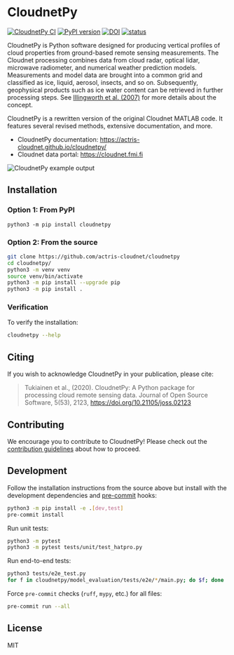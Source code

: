 # CloudnetPy

[![CloudnetPy CI](https://github.com/actris-cloudnet/cloudnetpy/actions/workflows/test.yml/badge.svg)](https://github.com/actris-cloudnet/cloudnetpy/actions/workflows/test.yml)
[![PyPI version](https://badge.fury.io/py/cloudnetpy.svg)](https://badge.fury.io/py/cloudnetpy)
[![DOI](https://zenodo.org/badge/233602651.svg)](https://zenodo.org/badge/latestdoi/233602651)
[![status](https://joss.theoj.org/papers/959971f196f617dddc0e7d8333ff22b7/status.svg)](https://joss.theoj.org/papers/959971f196f617dddc0e7d8333ff22b7)

CloudnetPy is Python software designed for producing vertical profiles of cloud properties from ground-based
remote sensing measurements. The Cloudnet processing combines data from cloud radar, optical lidar,
microwave radiometer, and numerical weather prediction models.
Measurements and model data are brought into a common grid and
classified as ice, liquid, aerosol, insects, and so on.
Subsequently, geophysical products such as ice water content can be
retrieved in further processing steps. See [Illingworth et al. (2007)](https://doi.org/10.1175/BAMS-88-6-883) for more details about the concept.

CloudnetPy is a rewritten version of the original Cloudnet MATLAB code. It features several revised methods, extensive documentation, and more.

- CloudnetPy documentation: <https://actris-cloudnet.github.io/cloudnetpy/>
- Cloudnet data portal: <https://cloudnet.fmi.fi>

![CloudnetPy example output](https://raw.githubusercontent.com/actris-cloudnet/cloudnetpy/main/docs/source/_static/20230831_lindenberg_classification-9b74f4ac-target_classification.png)

## Installation

### Option 1: From PyPI

```
python3 -m pip install cloudnetpy
```

### Option 2: From the source

```sh
git clone https://github.com/actris-cloudnet/cloudnetpy
cd cloudnetpy/
python3 -m venv venv
source venv/bin/activate
python3 -m pip install --upgrade pip
python3 -m pip install .
```

### Verification

To verify the installation:

```sh
cloudnetpy --help
```

## Citing

If you wish to acknowledge CloudnetPy in your publication, please cite:

> Tukiainen et al., (2020). CloudnetPy: A Python package for processing cloud remote sensing data. Journal of Open Source Software, 5(53), 2123, https://doi.org/10.21105/joss.02123

## Contributing

We encourage you to contribute to CloudnetPy! Please check out the [contribution guidelines](CONTRIBUTING.md) about how to proceed.

## Development

Follow the installation instructions from the source above but install with the development dependencies and [pre-commit](https://pre-commit.com/) hooks:

```sh
python3 -m pip install -e .[dev,test]
pre-commit install
```

Run unit tests:

```sh
python3 -m pytest
python3 -m pytest tests/unit/test_hatpro.py
```

Run end-to-end tests:

```sh
python3 tests/e2e_test.py
for f in cloudnetpy/model_evaluation/tests/e2e/*/main.py; do $f; done
```

Force `pre-commit` checks (`ruff`, `mypy`, etc.) for all files:

```sh
pre-commit run --all
```

## License

MIT
